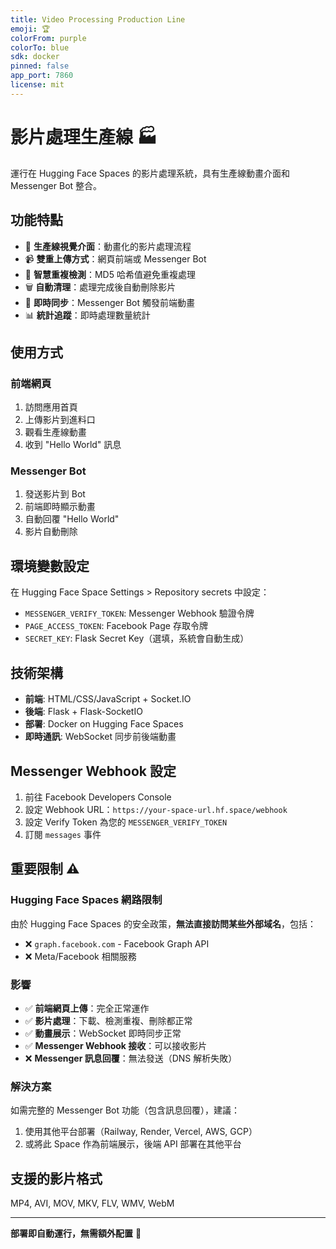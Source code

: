 ```yaml
---
title: Video Processing Production Line
emoji: 🏆
colorFrom: purple
colorTo: blue
sdk: docker
pinned: false
app_port: 7860
license: mit
---
```


# 影片處理生產線 🏭

運行在 Hugging Face Spaces 的影片處理系統，具有生產線動畫介面和 Messenger Bot 整合。

## 功能特點

- 🎨 **生產線視覺介面**：動畫化的影片處理流程
- 📹 **雙重上傳方式**：網頁前端或 Messenger Bot
- 💾 **智慧重複檢測**：MD5 哈希值避免重複處理
- 🗑️ **自動清理**：處理完成後自動刪除影片
- 💬 **即時同步**：Messenger Bot 觸發前端動畫
- 📊 **統計追蹤**：即時處理數量統計

## 使用方式

### 前端網頁
1. 訪問應用首頁
2. 上傳影片到進料口
3. 觀看生產線動畫
4. 收到 "Hello World" 訊息

### Messenger Bot
1. 發送影片到 Bot
2. 前端即時顯示動畫
3. 自動回覆 "Hello World"
4. 影片自動刪除

## 環境變數設定

在 Hugging Face Space Settings > Repository secrets 中設定：

- `MESSENGER_VERIFY_TOKEN`: Messenger Webhook 驗證令牌
- `PAGE_ACCESS_TOKEN`: Facebook Page 存取令牌
- `SECRET_KEY`: Flask Secret Key（選填，系統會自動生成）

## 技術架構

- **前端**: HTML/CSS/JavaScript + Socket.IO
- **後端**: Flask + Flask-SocketIO
- **部署**: Docker on Hugging Face Spaces
- **即時通訊**: WebSocket 同步前後端動畫

## Messenger Webhook 設定

1. 前往 Facebook Developers Console
2. 設定 Webhook URL：`https://your-space-url.hf.space/webhook`
3. 設定 Verify Token 為您的 `MESSENGER_VERIFY_TOKEN`
4. 訂閱 `messages` 事件

## 重要限制 ⚠️

### Hugging Face Spaces 網路限制

由於 Hugging Face Spaces 的安全政策，**無法直接訪問某些外部域名**，包括：
- ❌ `graph.facebook.com` - Facebook Graph API
- ❌ Meta/Facebook 相關服務

### 影響

- ✅ **前端網頁上傳**：完全正常運作
- ✅ **影片處理**：下載、檢測重複、刪除都正常
- ✅ **動畫展示**：WebSocket 即時同步正常
- ✅ **Messenger Webhook 接收**：可以接收影片
- ❌ **Messenger 訊息回覆**：無法發送（DNS 解析失敗）

### 解決方案

如需完整的 Messenger Bot 功能（包含訊息回覆），建議：
1. 使用其他平台部署（Railway, Render, Vercel, AWS, GCP）
2. 或將此 Space 作為前端展示，後端 API 部署在其他平台

## 支援的影片格式

MP4, AVI, MOV, MKV, FLV, WMV, WebM

---

**部署即自動運行，無需額外配置** 🚀